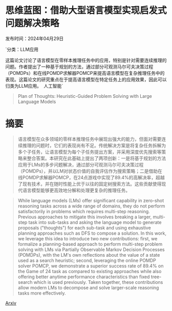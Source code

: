 # 思维蓝图：借助大型语言模型实现启发式问题解决策略

发布时间：2024年04月29日

`分类：LLM应用

这篇论文讨论了语言模型在零样本推理任务中的应用，特别是针对需要连续推理的问题。作者提出了一种基于规划的方法，通过部分可观测马尔可夫决策过程（POMDPs）和在线POMDP求解器POMCP来提高语言模型在复杂推理任务中的表现。这篇论文的研究重点在于提高语言模型在特定任务上的应用效果，因此可以归类为LLM应用。` `人工智能`

> Plan of Thoughts: Heuristic-Guided Problem Solving with Large Language Models

# 摘要

> 语言模型在众多领域的零样本推理任务中展现出强大的能力，但面对需要连续推理的问题时，它们的表现尚有不足。传统解决方案是将复杂任务拆解为多个子任务，让语言模型为每个子任务提出方案，并采用深度优先搜索等策略来整合答案。本研究在此基础上提出了两项创新：一是将基于规划的方法应用于LMs的多步问题解决，通过部分可观测马尔可夫决策过程（POMDPs），并以LM对状态价值的自我评估作为搜索策略；二是借助在线POMDP求解器POMCP，在24点游戏中实现了89.4%的高解决率，超越了现有技术，并在随时性能上优于以往的固定树搜索方法。这些贡献使得现代语言模型能够更高效地分解和处理更复杂的推理任务。

> While language models (LMs) offer significant capability in zero-shot reasoning tasks across a wide range of domains, they do not perform satisfactorily in problems which requires multi-step reasoning. Previous approaches to mitigate this involves breaking a larger, multi-step task into sub-tasks and asking the language model to generate proposals ("thoughts") for each sub-task and using exhaustive planning approaches such as DFS to compose a solution. In this work, we leverage this idea to introduce two new contributions: first, we formalize a planning-based approach to perform multi-step problem solving with LMs via Partially Observable Markov Decision Processes (POMDPs), with the LM's own reflections about the value of a state used as a search heuristic; second, leveraging the online POMDP solver POMCP, we demonstrate a superior success rate of 89.4% on the Game of 24 task as compared to existing approaches while also offering better anytime performance characteristics than fixed tree-search which is used previously. Taken together, these contributions allow modern LMs to decompose and solve larger-scale reasoning tasks more effectively.

[Arxiv](https://arxiv.org/abs/2404.19055)